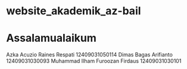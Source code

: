 # website_akademik_az-bail
# Assalamualaikum

Azka Acuzio Raines Respati 12409031050114
Dimas Bagas Arifianto 12409031030093
Muhammad Ilham Furoozan Firdaus 12409031030101
